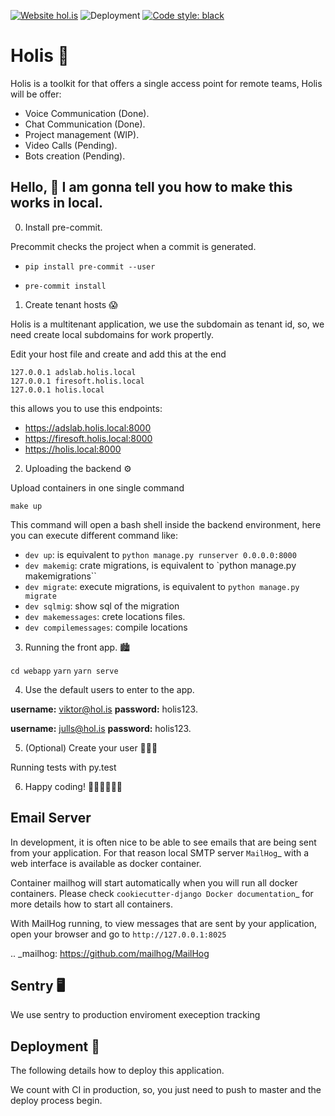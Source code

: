 [![Website hol.is](https://img.shields.io/website-up-down-green-red/http/shields.io.svg)](https://hol.is/)
![Deployment](https://github.com/getholis/holis/actions/workflows/deploy.yml/badge.svg)
[![Code style: black](https://img.shields.io/badge/code%20style-black-000000.svg)](https://github.com/psf/black)

Holis 👋
========================

Holis is a toolkit for that offers a single access point for remote teams, Holis will be offer:

* Voice Communication (Done).
* Chat Communication (Done).
* Project management (WIP).
* Video Calls (Pending).
* Bots creation (Pending).


## Hello, 👋 I am gonna tell you how to make this works in local.

0. Install pre-commit.

Precommit checks the project when a commit is generated.

  * `pip install pre-commit --user`

  * `pre-commit install`


1. Create tenant hosts 😱

Holis is a multitenant application, we use the subdomain as tenant id, so, we need create local subdomains for work propertly.

Edit your host file and create and add this at the end

```shell
127.0.0.1 adslab.holis.local
127.0.0.1 firesoft.holis.local
127.0.0.1 holis.local
```

this allows you to use this endpoints:

* https://adslab.holis.local:8000
* https://firesoft.holis.local:8000
* https://holis.local:8000

2. Uploading the backend ⚙️

Upload containers in one single command

`make up`

This command will open a bash shell inside the backend environment, here you can execute different command like:

* `dev up`: is equivalent to `python manage.py runserver 0.0.0.0:8000`
* `dev makemig`: crate migrations, is equivalent to `python manage.py makemigrations``
* `dev migrate`: execute migrations, is equivalent to `python manage.py migrate`
* `dev sqlmig`: show sql of the migration
* `dev makemessages`: crete locations files.
* `dev compilemessages`: compile locations

3. Running the front app. 🏙

`cd webapp`
`yarn`
`yarn serve`

4. Use the default users to enter to the app.

**username:** viktor@hol.is
**password:** holis123.

**username:** julls@hol.is
**password:** holis123.


5.  (Optional) Create your user 👨🏻‍💻

Running tests with py.test

6. Happy coding! 👨🏻‍💻👩🏻‍💻

## Email Server

In development, it is often nice to be able to see emails that are being sent from your application. For that reason local SMTP server `MailHog`_ with a web interface is available as docker container.

Container mailhog will start automatically when you will run all docker containers.
Please check `cookiecutter-django Docker documentation`_ for more details how to start all containers.

With MailHog running, to view messages that are sent by your application, open your browser and go to ``http://127.0.0.1:8025``

.. _mailhog: https://github.com/mailhog/MailHog



## Sentry 🖥

We use sentry to production enviroment exeception tracking 


## Deployment 🚀

The following details how to deploy this application.

We count with CI in production, so, you just need to push to master and the deploy process begin.
